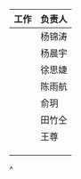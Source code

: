 | **工作** | **负责人** |
| ------ | ------- |
|        | 杨锦涛     |
|        | 杨晨宇     |
|        | 徐思婕     |
|        | 陈雨航     |
|        | 俞玥      |
|        | 田竹仝     |
|        | 王尊      |
|        |         |
|        |         |
|        |         |

^
